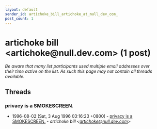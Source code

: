```yaml
---
layout: default
sender_id: artichoke_bill_artichoke_at_null_dev_com_
post_count: 1
---
```


# artichoke bill <artichoke<span>@</span>null.dev.com> (1 post)

_Be aware that many list participants used multiple email addresses over their time active on the list. As such this page may not contain all threads available._

## Threads

### privacy is a SMOKESCREEN.
+ 1996-08-02 (Sat, 3 Aug 1996 03:16:23 +0800) - [privacy is a SMOKESCREEN.](/archive/1996/08/d747123f214db22ba6e5fe41227a1292fecc04d3872b2b83cb696064573379ab) - _artichoke bill \<artichoke@null.dev.com\>_

